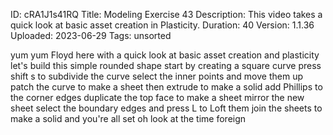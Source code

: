 ID: cRA1J1s41RQ
Title: Modeling Exercise 43
Description: This video takes a quick look at basic asset creation in Plasticity.
Duration: 40
Version: 1.1.36
Uploaded: 2023-06-29
Tags: unsorted

yum yum Floyd here with a quick look at
basic asset creation and plasticity
let's build this simple rounded shape
start by creating a square curve press
shift s to subdivide the curve select
the inner points and move them up patch
the curve to make a sheet then extrude
to make a solid add Phillips to the
corner edges duplicate the top face to
make a sheet mirror the new sheet select
the boundary edges and press L to Loft
them
join the sheets to make a solid and
you're all set oh look at the time
foreign
